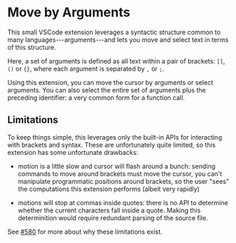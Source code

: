 # Move by Arguments

This small VSCode extension leverages a syntactic structure common to many
languages---arguments---and lets you move and select text in terms of this
structure.

Here, a set of arguments is defined as all text within a pair of brackets: `[]`,
`()` or `{}`, where each argument is separated by `,` or `;`.

Using this extension, you can move the cursor by arguments or select arguments.
You can also select the entire set of arguments plus the preceding identifier: a
very common form for a function call.

## Limitations

To keep things simple, this leverages only the built-in APIs for interacting
with brackets and syntax. These are unfortunately quite limited, so this
extension has some unfortunate drawbacks:

- motion is a little slow and cursor will flash around a bunch: sending commands
  to move around brackets must move the cursor, you can't manipulate programmatic
  positions around brackets, so the user "sees" the computations this extension
  performs (albeit very rapidly)

- motions will stop at commas inside quotes: there is no API to determine
  whether the current characters fall inside a quote. Making this determinition
  would require redundant parsing of the source file.

See [#580](https://github.com/microsoft/vscode/issues/580) for more about why
these limitations exist.